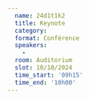 ```yaml
---
  name: 24d1t1k2
  title: Keynote
  category: 
  format: Conférence
  speakers: 
    - 
  room: Auditorium
  slot: 10/10/2024
  time_start: '09h15'
  time_end: '10h00'
---
```

